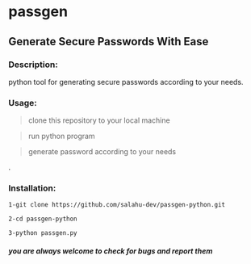 # passgen

## Generate Secure Passwords With Ease

### Description:

python tool for generating secure passwords according to your needs.

### Usage:

>clone this repository to your local machine

>run python program

>generate password according to your needs

.
### Installation:
```
1-git clone https://github.com/salahu-dev/passgen-python.git

2-cd passgen-python

3-python passgen.py

```









##### you are always welcome to check for bugs and report them

